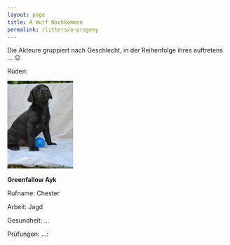 ```yaml
---
layout: page
title: A Wurf Nachkommen
permalink: /litters/a-progeny
---
```


<p>Die Akteure gruppiert nach Geschlecht, in der Reihenfolge ihres auftretens ... 😉 </p>
<p>Rüden:</p>
<div>
  <div style="float:left; margin-right: 10px;">
   <div>
     <img src="/litters/week7/ruede-blau.jpeg" width="150">
   </div>
   <div  style="float:left; margin-right: 10px;"> 
     <p><strong>Greenfallow Ayk</strong></p>
     <p>Rufname: Chester</p>
     <p>Arbeit: Jagd</p>
     <p>Gesundheit: ...</p>
     <p>Prüfungen: ...:</p>
   </div>
  </div>
</div>






<!--
<div style="width: 100%; ">
  <div style="clear:right;float:left; margin-right: 10px;">
    <p><strong>Greenfallow Allegro</strong></p>
    
   <img style="" src="/litters/week7/ruede_weiss.jpeg" width="150">
   <p>Dummysport & Familie</p>
  </div>
  </div>
<div style="width: 100%; ">
  <div style="float:left; margin-right: 10px;">
    <p><strong>Greenfallow Andante</strong></p>
   <img style="" src="/litters/week7/ruede-gruen.jpeg" width="150">
    <p>Jagd, Dummysport & Familie</p>
  </div>
</div>  
  <hr style="clear:left">
  <p>Hündinnen:</p>
  <div style="width: 100%; ">
        <div style="float:left; margin-right: 10px;">
    <p><strong>Greenfallow Aimée</strong></p>
  
   <img style="" src="/litters/week7/gelb.jpeg" width="150">
   <p>Dummysport & Familie</p>
   </div>
</div>
<div style="width: 100%; ">
  <div style="float:left;  margin-right: 10px;">
    <p><strong>Greenfallow Amani</strong></p>
     <img style="" src="/litters/week7/rot.jpeg" width="150">
 <p>Dummysport & Familie</p>
   </div>
</div>
<div style="width: 100%; ">
  <div style="float:left; margin-right: 10px;">
    <p><strong>Greenfallow Asari</strong></p>
  
   <img style="" src="/litters/week7/orange.jpeg" width="150">
        <p>Dummysport & Familie</p>
</div>
</div>
<div style="width: 100%; ">
  <div style="float:left;  margin-right: 10px;">
    <p><strong>Greenfallow Ashes</strong></p>
   <img style="" src="/litters/week7/lila.jpeg" width="150">
    <p>Jagd, Dummysport & Familie</p>
  </div>
</div>
<div style="width: 100%; ">
  <div style="float:left; margin-right: 10px;">
    <p><strong>Greenfallow Amina</strong></p>
   <img style="" src="/litters/week7/rosa.jpeg" width="150">
    <p>Dummysport & Familie </p>

  </div>
 -->
